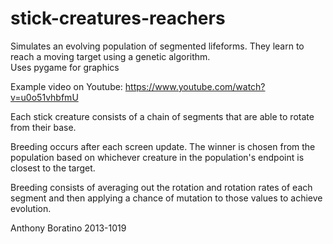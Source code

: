 # stick-creatures-reachers

Simulates an evolving population of segmented lifeforms.
They learn to reach a moving target using a genetic algorithm.  
Uses pygame for graphics

Example video on Youtube: https://www.youtube.com/watch?v=u0o51vhbfmU

Each stick creature consists of a chain of segments that are able to
rotate from their base.

Breeding occurs after each screen update.  The winner is chosen from 
the population based on whichever creature in the population's endpoint
is closest to the target.

Breeding consists of averaging out the rotation and rotation rates of each
segment and then applying a chance of mutation to those values to achieve
evolution.

Anthony Boratino 2013-1019
